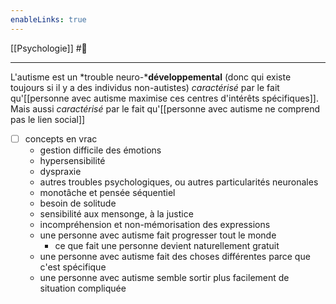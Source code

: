 ```yaml
---
enableLinks: true
---
```

[[Psychologie]] #🌱 
___
L'autisme est un *trouble neuro-***développemental** (donc qui existe toujours si il y a des individus non-autistes) *caractérisé* par le fait qu'[[personne avec autisme maximise ces centres d'intérêts spécifiques]]. 
Mais aussi *caractérisé* par le fait qu'[[personne avec autisme ne comprend pas le lien social]]


- [ ] concepts en vrac
	- gestion difficile des émotions
	- hypersensibilité
	- dyspraxie
	- autres troubles psychologiques, ou autres particularités neuronales
	- monotâche et pensée séquentiel
	- besoin de solitude
	- sensibilité aux mensonge, à la justice
	- incompréhension et non-mémorisation des expressions
	- une personne avec autisme fait progresser tout le monde
		- ce que fait une personne devient naturellement gratuit 
	- une personne avec autisme fait des choses différentes parce que c'est spécifique
	- une personne avec autisme semble sortir plus facilement de situation compliquée